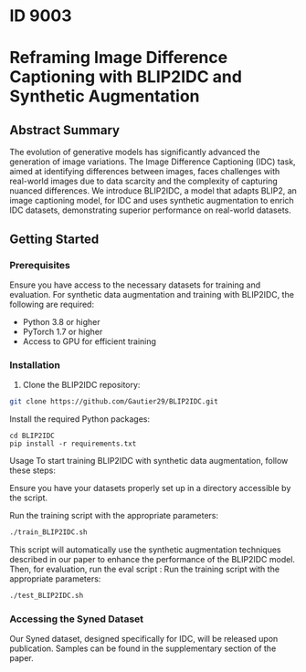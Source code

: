 # ID 9003 
# Reframing Image Difference Captioning with BLIP2IDC and Synthetic Augmentation

## Abstract Summary
The evolution of generative models has significantly advanced the generation of image variations. The Image Difference Captioning (IDC) task, aimed at identifying differences between images, faces challenges with real-world images due to data scarcity and the complexity of capturing nuanced differences. We introduce BLIP2IDC, a model that adapts BLIP2, an image captioning model, for IDC and uses synthetic augmentation to enrich IDC datasets, demonstrating superior performance on real-world datasets.

## Getting Started

### Prerequisites
Ensure you have access to the necessary datasets for training and evaluation. For synthetic data augmentation and training with BLIP2IDC, the following are required:
- Python 3.8 or higher
- PyTorch 1.7 or higher
- Access to GPU for efficient training

### Installation
1. Clone the BLIP2IDC repository:

``` bash
git clone https://github.com/Gautier29/BLIP2IDC.git
```

Install the required Python packages:
```
cd BLIP2IDC
pip install -r requirements.txt
```

Usage
To start training BLIP2IDC with synthetic data augmentation, follow these steps:

Ensure you have your datasets properly set up in a directory accessible by the script.

Run the training script with the appropriate parameters:

``` bash
./train_BLIP2IDC.sh
```

This script will automatically use the synthetic augmentation techniques described in our paper to enhance the performance of the BLIP2IDC model.
Then, for evaluation, run the eval script : 
Run the training script with the appropriate parameters:

``` bash
./test_BLIP2IDC.sh
```
### Accessing the Syned Dataset
Our Syned dataset, designed specifically for IDC, will be released upon publication. Samples can be found in the supplementary section of the paper.

